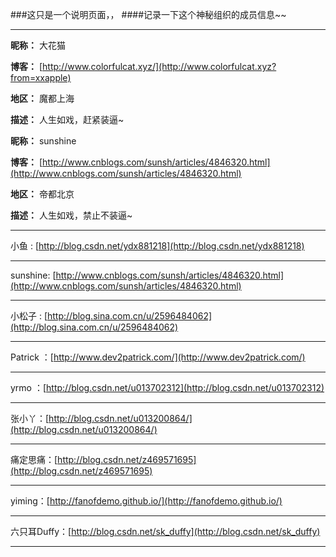 ###这只是一个说明页面，，
####记录一下这个神秘组织的成员信息~~

---

**昵称：** 大花猫
 
**博客：** [http://www.colorfulcat.xyz/](http://www.colorfulcat.xyz?from=xxapple)

**地区：** 魔都上海

**描述：** 人生如戏，赶紧装逼~

**昵称：** sunshine
 
**博客：** [http://www.cnblogs.com/sunsh/articles/4846320.html](http://www.cnblogs.com/sunsh/articles/4846320.html)

**地区：** 帝都北京

**描述：** 人生如戏，禁止不装逼~
	
---

小鱼 : [http://blog.csdn.net/ydx881218](http://blog.csdn.net/ydx881218)

---

sunshine: [http://www.cnblogs.com/sunsh/articles/4846320.html](http://www.cnblogs.com/sunsh/articles/4846320.html)

---

小松子 : [http://blog.sina.com.cn/u/2596484062](http://blog.sina.com.cn/u/2596484062)

---

Patrick ：[http://www.dev2patrick.com/](http://www.dev2patrick.com/)

---

yrmo ：[http://blog.csdn.net/u013702312](http://blog.csdn.net/u013702312)

---

张小丫：[http://blog.csdn.net/u013200864/](http://blog.csdn.net/u013200864/)

---

痛定思痛：[http://blog.csdn.net/z469571695](http://blog.csdn.net/z469571695)

---

yiming：[http://fanofdemo.github.io/](http://fanofdemo.github.io/)

---

六只耳Duffy：[http://blog.csdn.net/sk_duffy](http://blog.csdn.net/sk_duffy)

---